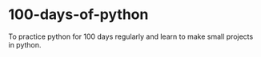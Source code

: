 # 100-days-of-python
To practice python for 100 days regularly and learn to make small projects in python.
